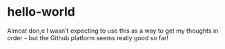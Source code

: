 # hello-world

Almost don,e I  wasn't expecting to use this as a way to get my thoughts in order - but the Github platform seems really good so far!
